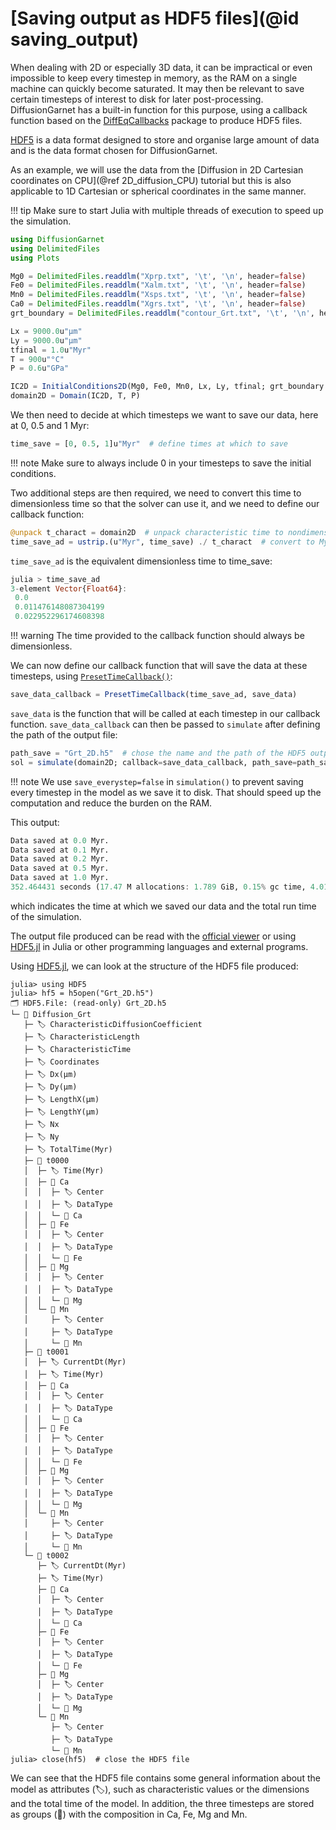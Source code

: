 # [Saving output as HDF5 files](@id saving_output)

When dealing with 2D or especially 3D data, it can be impractical or even impossible to keep every timestep in memory, as the RAM on a single machine can quickly become saturated. It may then be relevant to save certain timesteps of interest to disk for later post-processing. DiffusionGarnet has a built-in function for this purpose, using a callback function based on the [DiffEqCallbacks](https://docs.sciml.ai/DiffEqCallbacks/stable/) package to produce HDF5 files.

[HDF5](https://www.hdfgroup.org/solutions/hdf5/) is a data format designed to store and organise large amount of data and is the data format chosen for DiffusionGarnet.

As an example, we will use the data from the [Diffusion in 2D Cartesian coordinates on CPU](@ref 2D_diffusion_CPU) tutorial but this is also applicable to 1D Cartesian or spherical coordinates in the same manner.

!!! tip
    Make sure to start Julia with multiple threads of execution to speed up the simulation.

```julia
using DiffusionGarnet
using DelimitedFiles
using Plots

Mg0 = DelimitedFiles.readdlm("Xprp.txt", '\t', '\n', header=false)
Fe0 = DelimitedFiles.readdlm("Xalm.txt", '\t', '\n', header=false)
Mn0 = DelimitedFiles.readdlm("Xsps.txt", '\t', '\n', header=false)
Ca0 = DelimitedFiles.readdlm("Xgrs.txt", '\t', '\n', header=false)
grt_boundary = DelimitedFiles.readdlm("contour_Grt.txt", '\t', '\n', header=false)

Lx = 9000.0u"µm"
Ly = 9000.0u"µm"
tfinal = 1.0u"Myr"
T = 900u"°C"
P = 0.6u"GPa"

IC2D = InitialConditions2D(Mg0, Fe0, Mn0, Lx, Ly, tfinal; grt_boundary = grt_boundary)
domain2D = Domain(IC2D, T, P)
```

We then need to decide at which timesteps we want to save our data, here at 0, 0.5 and 1 Myr:

```julia
time_save = [0, 0.5, 1]u"Myr"  # define times at which to save
```

!!! note
    Make sure to always include 0 in your timesteps to save the initial conditions.

Two additional steps are then required, we need to convert this time to dimensionless time so that the solver can use it, and we need to define our callback function:

```julia
@unpack t_charact = domain2D  # unpack characteristic time to nondimensionalise the time for the simulation
time_save_ad = ustrip.(u"Myr", time_save) ./ t_charact  # convert to Myr, remove units, and convert to nondimensional time
```

`time_save_ad` is the equivalent dimensionless time to time_save:

```julia
julia > time_save_ad
3-element Vector{Float64}:
 0.0
 0.011476148087304199
 0.022952296174608398
```

!!! warning
    The time provided to the callback function should always be dimensionless.

We can now define our callback function that will save the data at these timesteps, using [`PresetTimeCallback()`](https://docs.sciml.ai/DiffEqCallbacks/stable/timed_callbacks/#DiffEqCallbacks.PresetTimeCallback):

```julia
save_data_callback = PresetTimeCallback(time_save_ad, save_data)
```

`save_data` is the function that will be called at each timestep in our callback function. `save_data_callback` can then be passed to `simulate` after defining the path of the output file:

```julia
path_save = "Grt_2D.h5"  # chose the name and the path of the HDF5 output file (make sure to add .h5 or .hdf5 at the end)
sol = simulate(domain2D; callback=save_data_callback, path_save=path_save, save_everystep=false);
```

!!! note
    We use `save_everystep=false` in `simulation()` to prevent saving every timestep in the model as we save it to disk. That should speed up the computation and reduce the burden on the RAM.

This output:

```julia
Data saved at 0.0 Myr.
Data saved at 0.1 Myr.
Data saved at 0.2 Myr.
Data saved at 0.5 Myr.
Data saved at 1.0 Myr.
352.464431 seconds (17.47 M allocations: 1.789 GiB, 0.15% gc time, 4.01% compilation time)
```

which indicates the time at which we saved our data and the total run time of the simulation.

The output file produced can be read with the [official viewer](https://www.hdfgroup.org/downloads/hdfview/#download) or using [HDF5.jl](https://juliaio.github.io/HDF5.jl/stable/) in Julia or other programming languages and external programs.

Using [HDF5.jl](https://juliaio.github.io/HDF5.jl/stable/), we can look at the structure of the HDF5 file produced:

```julia-repl
julia> using HDF5
julia> hf5 = h5open("Grt_2D.h5")
🗂️ HDF5.File: (read-only) Grt_2D.h5
└─ 📂 Diffusion_Grt
   ├─ 🏷️ CharacteristicDiffusionCoefficient
   ├─ 🏷️ CharacteristicLength
   ├─ 🏷️ CharacteristicTime
   ├─ 🏷️ Coordinates
   ├─ 🏷️ Dx(µm)
   ├─ 🏷️ Dy(µm)
   ├─ 🏷️ LengthX(µm)
   ├─ 🏷️ LengthY(µm)
   ├─ 🏷️ Nx
   ├─ 🏷️ Ny
   ├─ 🏷️ TotalTime(Myr)
   ├─ 📂 t0000
   │  ├─ 🏷️ Time(Myr)
   │  ├─ 📂 Ca
   │  │  ├─ 🏷️ Center
   │  │  ├─ 🏷️ DataType
   │  │  └─ 🔢 Ca
   │  ├─ 📂 Fe
   │  │  ├─ 🏷️ Center
   │  │  ├─ 🏷️ DataType
   │  │  └─ 🔢 Fe
   │  ├─ 📂 Mg
   │  │  ├─ 🏷️ Center
   │  │  ├─ 🏷️ DataType
   │  │  └─ 🔢 Mg
   │  └─ 📂 Mn
   │     ├─ 🏷️ Center
   │     ├─ 🏷️ DataType
   │     └─ 🔢 Mn
   ├─ 📂 t0001
   │  ├─ 🏷️ CurrentDt(Myr)
   │  ├─ 🏷️ Time(Myr)
   │  ├─ 📂 Ca
   │  │  ├─ 🏷️ Center
   │  │  ├─ 🏷️ DataType
   │  │  └─ 🔢 Ca
   │  ├─ 📂 Fe
   │  │  ├─ 🏷️ Center
   │  │  ├─ 🏷️ DataType
   │  │  └─ 🔢 Fe
   │  ├─ 📂 Mg
   │  │  ├─ 🏷️ Center
   │  │  ├─ 🏷️ DataType
   │  │  └─ 🔢 Mg
   │  └─ 📂 Mn
   │     ├─ 🏷️ Center
   │     ├─ 🏷️ DataType
   │     └─ 🔢 Mn
   └─ 📂 t0002
      ├─ 🏷️ CurrentDt(Myr)
      ├─ 🏷️ Time(Myr)
      ├─ 📂 Ca
      │  ├─ 🏷️ Center
      │  ├─ 🏷️ DataType
      │  └─ 🔢 Ca
      ├─ 📂 Fe
      │  ├─ 🏷️ Center
      │  ├─ 🏷️ DataType
      │  └─ 🔢 Fe
      ├─ 📂 Mg
      │  ├─ 🏷️ Center
      │  ├─ 🏷️ DataType
      │  └─ 🔢 Mg
      └─ 📂 Mn
         ├─ 🏷️ Center
         ├─ 🏷️ DataType
         └─ 🔢 Mn
julia> close(hf5)  # close the HDF5 file
```

We can see that the HDF5 file contains some general information about the model as attributes (🏷️), such as characteristic values or the dimensions and the total time of the model. In addition, the three timesteps are stored as groups (📂) with the composition in Ca, Fe, Mg and Mn.
